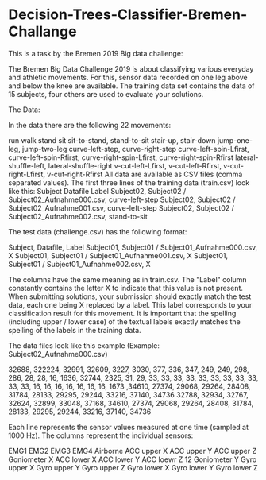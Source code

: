 # Decision-Trees-Classifier-Bremen-Challange

This is a task by the Bremen 2019 Big data challenge:

The Bremen Big Data Challenge 2019 is about classifying various everyday and athletic movements. For this, sensor data recorded on one leg above and below the knee are available. The training data set contains the data of 15 subjects, four others are used to evaluate your solutions.

The Data:

In the data there are the following 22 movements:

run
walk
stand
sit
sit-to-stand, stand-to-sit
stair-up, stair-down
jump-one-leg, jump-two-leg
curve-left-step, curve-right-step
curve-left-spin-Lfirst, curve-left-spin-Rfirst, curve-right-spin-Lfirst, curve-right-spin-Rfirst
lateral-shuffle-left, lateral-shuffle-right
v-cut-left-Lfirst, v-cut-left-Rfirst, v-cut-right-Lfirst, v-cut-right-Rfirst
All data are available as CSV files (comma separated values). The first three lines of the training data (train.csv) look like this: Subject Datafile Label Subject02, Subject02 / Subject02_Aufnahme000.csv, curve-left-step Subject02, Subject02 / Subject02_Aufnahme001.csv, curve-left-step Subject02, Subject02 / Subject02_Aufnahme002.csv, stand-to-sit

The test data (challenge.csv) has the following format:

Subject, Datafile, Label Subject01, Subject01 / Subject01_Aufnahme000.csv, X Subject01, Subject01 / Subject01_Aufnahme001.csv, X Subject01, Subject01 / Subject01_Aufnahme002.csv, X

The columns have the same meaning as in train.csv. The "Label" column constantly contains the letter X to indicate that this value is not present. When submitting solutions, your submission should exactly match the test data, each one being X replaced by a label. This label corresponds to your classification result for this movement. It is important that the spelling (including upper / lower case) of the textual labels exactly matches the spelling of the labels in the training data.

The data files look like this example (Example: Subject02_Aufnahme000.csv)

32688, 322224, 32991, 32609, 3227, 3030, 377, 336, 347, 249, 249, 298, 286, 28, 28, 16, 1636, 32744, 2325, 31, 29, 33, 33, 33, 33, 33, 33, 33, 33, 33, 33, 33, 16, 16, 16, 16, 16, 16, 16, 1673 ,34610, 27374, 29068, 29264, 28408, 31784, 28133, 29295, 29244, 33216, 37140, 34736 32788, 32934, 32767, 32624, 32899, 33048, 37168, 34610, 27374, 29068, 29264, 28408, 31784, 28133, 29295, 29244, 33216, 37140, 34736

Each line represents the sensor values ​​measured at one time (sampled at 1000 Hz). The columns represent the individual sensors:

EMG1
EMG2
EMG3
EMG4
Airborne
ACC upper X
ACC upper Y
ACC upper Z
Goniometer X
ACC lower X
ACC lower Y
ACC loewr Z 12 Goniometer Y
Gyro upper X
Gyro upper Y
Gyro upper Z
Gyro lower X
Gyro lower Y
Gyro lower Z
